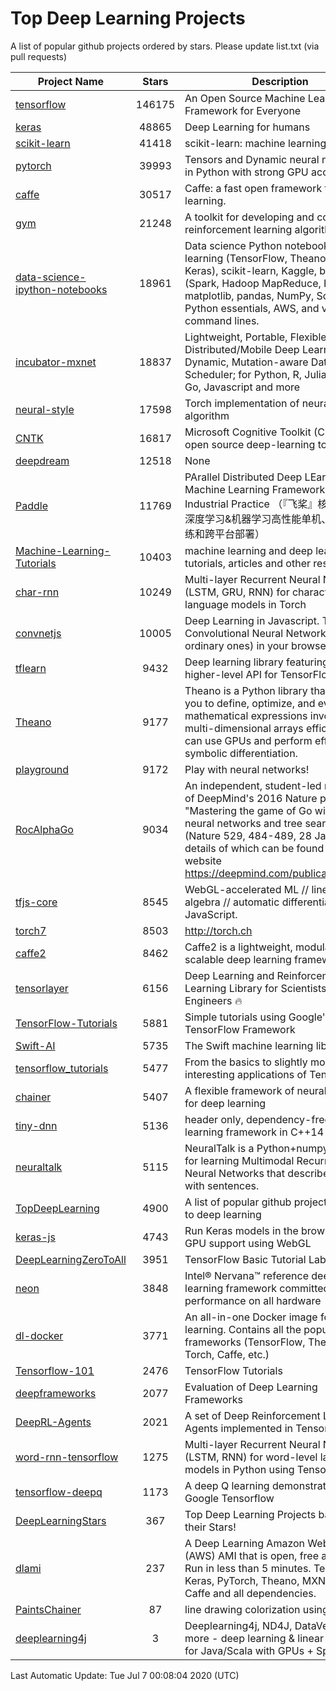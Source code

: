 # Top Deep Learning Projects
A list of popular github projects ordered by stars.
Please update list.txt (via pull requests)

|Project Name| Stars | Description |
| ---------- |:-----:| ----------- |
| [tensorflow](https://github.com/tensorflow/tensorflow) | 146175 | An Open Source Machine Learning Framework for Everyone |
| [keras](https://github.com/keras-team/keras) | 48865 | Deep Learning for humans |
| [scikit-learn](https://github.com/scikit-learn/scikit-learn) | 41418 | scikit-learn: machine learning in Python |
| [pytorch](https://github.com/pytorch/pytorch) | 39993 | Tensors and Dynamic neural networks in Python with strong GPU acceleration |
| [caffe](https://github.com/BVLC/caffe) | 30517 | Caffe: a fast open framework for deep learning. |
| [gym](https://github.com/openai/gym) | 21248 | A toolkit for developing and comparing reinforcement learning algorithms. |
| [data-science-ipython-notebooks](https://github.com/donnemartin/data-science-ipython-notebooks) | 18961 | Data science Python notebooks: Deep learning (TensorFlow, Theano, Caffe, Keras), scikit-learn, Kaggle, big data (Spark, Hadoop MapReduce, HDFS), matplotlib, pandas, NumPy, SciPy, Python essentials, AWS, and various command lines. |
| [incubator-mxnet](https://github.com/apache/incubator-mxnet) | 18837 | Lightweight, Portable, Flexible Distributed/Mobile Deep Learning with Dynamic, Mutation-aware Dataflow Dep Scheduler; for Python, R, Julia, Scala, Go, Javascript and more |
| [neural-style](https://github.com/jcjohnson/neural-style) | 17598 | Torch implementation of neural style algorithm |
| [CNTK](https://github.com/microsoft/CNTK) | 16817 | Microsoft Cognitive Toolkit (CNTK), an open source deep-learning toolkit |
| [deepdream](https://github.com/google/deepdream) | 12518 | None |
| [Paddle](https://github.com/PaddlePaddle/Paddle) | 11769 | PArallel Distributed Deep LEarning: Machine Learning Framework from Industrial Practice （『飞桨』核心框架，深度学习&机器学习高性能单机、分布式训练和跨平台部署） |
| [Machine-Learning-Tutorials](https://github.com/ujjwalkarn/Machine-Learning-Tutorials) | 10403 | machine learning and deep learning tutorials, articles and other resources  |
| [char-rnn](https://github.com/karpathy/char-rnn) | 10249 | Multi-layer Recurrent Neural Networks (LSTM, GRU, RNN) for character-level language models in Torch |
| [convnetjs](https://github.com/karpathy/convnetjs) | 10005 | Deep Learning in Javascript. Train Convolutional Neural Networks (or ordinary ones) in your browser. |
| [tflearn](https://github.com/tflearn/tflearn) | 9432 | Deep learning library featuring a higher-level API for TensorFlow. |
| [Theano](https://github.com/Theano/Theano) | 9177 | Theano is a Python library that allows you to define, optimize, and evaluate mathematical expressions involving multi-dimensional arrays efficiently. It can use GPUs and perform efficient symbolic differentiation. |
| [playground](https://github.com/tensorflow/playground) | 9172 | Play with neural networks! |
| [RocAlphaGo](https://github.com/Rochester-NRT/RocAlphaGo) | 9034 | An independent, student-led replication of DeepMind's 2016 Nature publication, "Mastering the game of Go with deep neural networks and tree search" (Nature 529, 484-489, 28 Jan 2016), details of which can be found on their website https://deepmind.com/publications.html. |
| [tfjs-core](https://github.com/tensorflow/tfjs-core) | 8545 | WebGL-accelerated ML // linear algebra // automatic differentiation for JavaScript. |
| [torch7](https://github.com/torch/torch7) | 8503 | http://torch.ch |
| [caffe2](https://github.com/facebookarchive/caffe2) | 8462 | Caffe2 is a lightweight, modular, and scalable deep learning framework. |
| [tensorlayer](https://github.com/tensorlayer/tensorlayer) | 6156 | Deep Learning and Reinforcement Learning Library for Scientists and Engineers 🔥 |
| [TensorFlow-Tutorials](https://github.com/nlintz/TensorFlow-Tutorials) | 5881 | Simple tutorials using Google's TensorFlow Framework |
| [Swift-AI](https://github.com/Swift-AI/Swift-AI) | 5735 | The Swift machine learning library. |
| [tensorflow_tutorials](https://github.com/pkmital/tensorflow_tutorials) | 5477 | From the basics to slightly more interesting applications of Tensorflow |
| [chainer](https://github.com/chainer/chainer) | 5407 | A flexible framework of neural networks for deep learning |
| [tiny-dnn](https://github.com/tiny-dnn/tiny-dnn) | 5136 | header only, dependency-free deep learning framework in C++14 |
| [neuraltalk](https://github.com/karpathy/neuraltalk) | 5115 | NeuralTalk is a Python+numpy project for learning Multimodal Recurrent Neural Networks that describe images with sentences. |
| [TopDeepLearning](https://github.com/aymericdamien/TopDeepLearning) | 4900 | A list of popular github projects related to deep learning |
| [keras-js](https://github.com/transcranial/keras-js) | 4743 | Run Keras models in the browser, with GPU support using WebGL |
| [DeepLearningZeroToAll](https://github.com/hunkim/DeepLearningZeroToAll) | 3951 | TensorFlow Basic Tutorial Labs |
| [neon](https://github.com/NervanaSystems/neon) | 3848 | Intel® Nervana™ reference deep learning framework committed to best performance on all hardware |
| [dl-docker](https://github.com/floydhub/dl-docker) | 3771 | An all-in-one Docker image for deep learning. Contains all the popular DL frameworks (TensorFlow, Theano, Torch, Caffe, etc.) |
| [Tensorflow-101](https://github.com/sjchoi86/Tensorflow-101) | 2476 | TensorFlow Tutorials |
| [deepframeworks](https://github.com/zer0n/deepframeworks) | 2077 | Evaluation of Deep Learning Frameworks |
| [DeepRL-Agents](https://github.com/awjuliani/DeepRL-Agents) | 2021 | A set of Deep Reinforcement Learning Agents implemented in Tensorflow. |
| [word-rnn-tensorflow](https://github.com/hunkim/word-rnn-tensorflow) | 1275 | Multi-layer Recurrent Neural Networks (LSTM, RNN) for word-level language models in Python using TensorFlow. |
| [tensorflow-deepq](https://github.com/siemanko/tensorflow-deepq) | 1173 | A deep Q learning demonstration using Google Tensorflow |
| [DeepLearningStars](https://github.com/hunkim/DeepLearningStars) | 367 | Top Deep Learning Projects based on their Stars! |
| [dlami](https://github.com/ritchieng/dlami) | 237 | A Deep Learning Amazon Web Service (AWS) AMI that is open, free and works. Run in less than 5 minutes. TensorFlow, Keras, PyTorch, Theano, MXNet, CNTK, Caffe and all dependencies. |
| [PaintsChainer](https://github.com/taizan/PaintsChainer) | 87 | line drawing colorization using chainer |
| [deeplearning4j](https://github.com/deeplearning4j/deeplearning4j) | 3 | Deeplearning4j, ND4J, DataVec and more - deep learning & linear algebra for Java/Scala with GPUs + Spark |

Last Automatic Update: Tue Jul  7 00:08:04 2020 (UTC)
